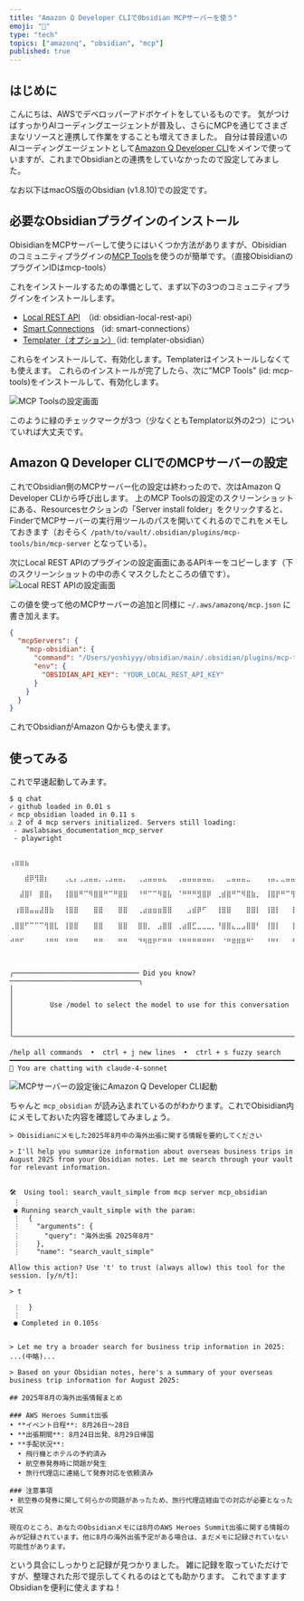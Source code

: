 ```yaml
---
title: "Amazon Q Developer CLIでObsidian MCPサーバーを使う"
emoji: "🤖"
type: "tech"
topics: ["amazonq", "obsidian", "mcp"]
published: true
---
```


## はじめに

こんにちは、AWSでデベロッパーアドボケイトをしているものです。
気がつけばすっかりAIコーディングエージェントが普及し、さらにMCPを通じてさまざまなリソースと連携して作業をすることも増えてきました。
自分は普段遣いのAIコーディングエージェントとして[Amazon Q Developer CLI](https://docs.aws.amazon.com/ja_jp/amazonq/latest/qdeveloper-ug/command-line.html)をメインで使っていますが、これまでObsidianとの連携をしていなかったので設定してみました。

なお以下はmacOS版のObsidian (v1.8.10)での設定です。

## 必要なObsidianプラグインのインストール

ObisidianをMCPサーバーして使うにはいくつか方法がありますが、Obisidianのコミュニティプラグインの[MCP Tools](https://github.com/jacksteamdev/obsidian-mcp-tools)を使うのが簡単です。（直接ObisidianのプラグインIDはmcp-tools）

これをインストールするための準備として、まず以下の3つのコミュニティプラグインをインストールします。

* [Local REST API](https://github.com/coddingtonbear/obsidian-local-rest-api)　（id: obsidian-local-rest-api）
* [Smart Connections](https://github.com/brianpetro/obsidian-smart-connections) （id: smart-connections）
* [Templater（オプション）](https://github.com/SilentVoid13/Templater)（id: templater-obsidian）

これらをインストールして、有効化します。Templaterはインストールしなくても使えます。
これらのインストールが完了したら、次に"MCP Tools" (id: mcp-tools)をインストールして、有効化します。

![MCP Toolsの設定画面](/images/20250714-1.png)

このように緑のチェックマークが3つ（少なくともTemplator以外の2つ）についていれば大丈夫です。

## Amazon Q Developer CLIでのMCPサーバーの設定

これでObsidian側のMCPサーバー化の設定は終わったので、次はAmazon Q Developer CLIから呼び出します。
上のMCP Toolsの設定のスクリーンショットにある、Resourcesセクションの「Server install folder」をクリックすると、FinderでMCPサーバーの実行用ツールのパスを開いてくれるのでこれをメモしておきます（おそらく `/path/to/vault/.obsidian/plugins/mcp-tools/bin/mcp-server` となっている）。

次にLocal REST APIのプラグインの設定画面にあるAPIキーをコピーします（下のスクリーンショットの中の赤くマスクしたところの値です）。
![Local REST APIの設定画面](/images/20250714-2.png)

この値を使って他のMCPサーバーの追加と同様に `~/.aws/amazonq/mcp.json` に書き加えます。

```json
{
  "mcpServers": {
    "mcp-obsidian": {
      "command": "/Users/yoshiyyy/obsidian/main/.obsidian/plugins/mcp-tools/bin/mcp-server",
      "env": {
        "OBSIDIAN_API_KEY": "YOUR_LOCAL_REST_API_KEY"
      }
    }
  }
}
```

これでObsidianがAmazon Qからも使えます。

## 使ってみる

これで早速起動してみます。

```shell-session
$ q chat
✓ github loaded in 0.01 s
✓ mcp_obsidian loaded in 0.11 s
⚠ 2 of 4 mcp servers initialized. Servers still loading:
 - awslabsaws_documentation_mcp_server
 - playwright

    ⢠⣶⣶⣦⠀⠀⠀⠀⠀⠀⠀⠀⠀⠀⠀⠀⠀⠀⠀⠀⠀⠀⠀⠀⠀⠀⠀⠀⠀⠀⠀⠀⠀⠀⠀⠀⠀⠀⠀⠀⠀⠀⠀⠀⠀⠀⠀⠀⠀⠀⠀⠀⠀⠀⠀⠀⠀⠀⠀⠀⠀⠀⠀⠀⢀⣤⣶⣿⣿⣿⣶⣦⡀⠀
 ⠀⠀⠀⣾⡿⢻⣿⡆⠀⠀⠀⢀⣄⡄⢀⣠⣤⣤⡀⢀⣠⣤⣤⡀⠀⠀⢀⣠⣤⣤⣤⣄⠀⠀⢀⣤⣤⣤⣤⣤⣤⡀⠀⠀⣀⣤⣤⣤⣀⠀⠀⠀⢠⣤⡀⣀⣤⣤⣄⡀⠀⠀⠀⠀⠀⠀⢠⣿⣿⠋⠀⠀⠀⠙⣿⣿⡆
 ⠀⠀⣼⣿⠇⠀⣿⣿⡄⠀⠀⢸⣿⣿⠛⠉⠻⣿⣿⠛⠉⠛⣿⣿⠀⠀⠘⠛⠉⠉⠻⣿⣧⠀⠈⠛⠛⠛⣻⣿⡿⠀⢀⣾⣿⠛⠉⠻⣿⣷⡀⠀⢸⣿⡟⠛⠉⢻⣿⣷⠀⠀⠀⠀⠀⠀⣼⣿⡏⠀⠀⠀⠀⠀⢸⣿⣿
 ⠀⢰⣿⣿⣤⣤⣼⣿⣷⠀⠀⢸⣿⣿⠀⠀⠀⣿⣿⠀⠀⠀⣿⣿⠀⠀⢀⣴⣶⣶⣶⣿⣿⠀⠀⠀⣠⣾⡿⠋⠀⠀⢸⣿⣿⠀⠀⠀⣿⣿⡇⠀⢸⣿⡇⠀⠀⢸⣿⣿⠀⠀⠀⠀⠀⠀⢹⣿⣇⠀⠀⠀⠀⠀⢸⣿⡿
 ⢀⣿⣿⠋⠉⠉⠉⢻⣿⣇⠀⢸⣿⣿⠀⠀⠀⣿⣿⠀⠀⠀⣿⣿⠀⠀⣿⣿⡀⠀⣠⣿⣿⠀⢀⣴⣿⣋⣀⣀⣀⡀⠘⣿⣿⣄⣀⣠⣿⣿⠃⠀⢸⣿⡇⠀⠀⢸⣿⣿⠀⠀⠀⠀⠀⠀⠈⢿⣿⣦⣀⣀⣀⣴⣿⡿⠃
 ⠚⠛⠋⠀⠀⠀⠀⠘⠛⠛⠀⠘⠛⠛⠀⠀⠀⠛⠛⠀⠀⠀⠛⠛⠀⠀⠙⠻⠿⠟⠋⠛⠛⠀⠘⠛⠛⠛⠛⠛⠛⠃⠀⠈⠛⠿⠿⠿⠛⠁⠀⠀⠘⠛⠃⠀⠀⠘⠛⠛⠀⠀⠀⠀⠀⠀⠀⠀⠙⠛⠿⢿⣿⣿⣋⠀⠀
 ⠀⠀⠀⠀⠀⠀⠀⠀⠀⠀⠀⠀⠀⠀⠀⠀⠀⠀⠀⠀⠀⠀⠀⠀⠀⠀⠀⠀⠀⠀⠀⠀⠀⠀⠀⠀⠀⠀⠀⠀⠀⠀⠀⠀⠀⠀⠀⠀⠀⠀⠀⠀⠀⠀⠀⠀⠀⠀⠀⠀⠀⠀⠀⠀⠀⠀⠀⠀⠀⠀⠀⠀⠈⠛⠿⢿⡧

╭─────────────────────────────── Did you know? ────────────────────────────────╮
│                                                                              │
│         Use /model to select the model to use for this conversation          │
│                                                                              │
╰──────────────────────────────────────────────────────────────────────────────╯

/help all commands  •  ctrl + j new lines  •  ctrl + s fuzzy search
━━━━━━━━━━━━━━━━━━━━━━━━━━━━━━━━━━━━━━━━━━━━━━━━━━━━━━━━━━━━━━━━━━━━━━━━━━━━━━━━
🤖 You are chatting with claude-4-sonnet
```

![MCPサーバーの設定後にAmazon Q Developer CLI起動](/images/20250714-3.png)

ちゃんと `mcp_obsidian` が読み込まれているのがわかります。これでObisidian内にメモしておいた内容を確認してみましょう。

```shell-session
> Obisidianにメモした2025年8月中の海外出張に関する情報を要約してください

> I'll help you summarize information about overseas business trips in August 2025 from your Obsidian notes. Let me search through your vault
for relevant information.


🛠️  Using tool: search_vault_simple from mcp server mcp_obsidian
 ⋮
 ● Running search_vault_simple with the param:
 ⋮  {
 ⋮    "arguments": {
 ⋮      "query": "海外出張 2025年8月"
 ⋮    },
 ⋮    "name": "search_vault_simple"

Allow this action? Use 't' to trust (always allow) this tool for the session. [y/n/t]:

> t

 ⋮  }
 ⋮
 ● Completed in 0.105s


> Let me try a broader search for business trip information in 2025:
...(中略)...

> Based on your Obsidian notes, here's a summary of your overseas business trip information for August 2025:

## 2025年8月の海外出張情報まとめ

### AWS Heroes Summit出張
• **イベント日程**: 8月26日〜28日
• **出張期間**: 8月24日出発、8月29日帰国
• **手配状況**:
  • 飛行機とホテルの予約済み
  • 航空券発券時に問題が発生
  • 旅行代理店に連絡して発券対応を依頼済み

### 注意事項
• 航空券の発券に関して何らかの問題があったため、旅行代理店経由での対応が必要となった状況

現在のところ、あなたのObsidianメモには8月のAWS Heroes Summit出張に関する情報のみが記録されています。他に8月の海外出張予定がある場合は、まだメモに記録されていない可能性があります。
```

という具合にしっかりと記録が見つかりました。
雑に記録を取っていただけですが、整理された形で提示してくれるのはとても助かります。
これでますますObsidianを便利に使えますね！
